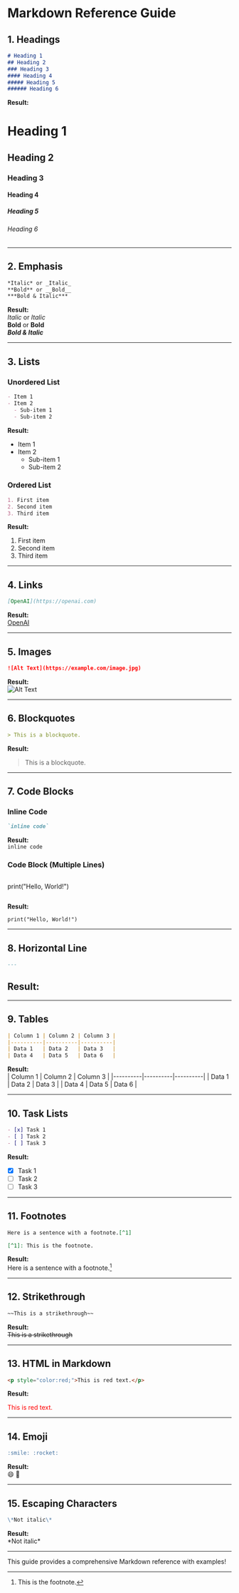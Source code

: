 # Markdown Reference Guide

## 1. Headings
```md
# Heading 1
## Heading 2
### Heading 3
#### Heading 4
##### Heading 5
###### Heading 6
```
**Result:**  
# Heading 1  
## Heading 2  
### Heading 3  
#### Heading 4  
##### Heading 5  
###### Heading 6  

---

## 2. Emphasis
```md
*Italic* or _Italic_
**Bold** or __Bold__
***Bold & Italic***
```
**Result:**  
*Italic* or _Italic_  
**Bold** or __Bold__  
***Bold & Italic***  

---

## 3. Lists

### Unordered List
```md
- Item 1
- Item 2
  - Sub-item 1
  - Sub-item 2
```
**Result:**  
- Item 1
- Item 2
  - Sub-item 1
  - Sub-item 2

### Ordered List
```md
1. First item
2. Second item
3. Third item
```
**Result:**  
1. First item  
2. Second item  
3. Third item  

---

## 4. Links
```md
[OpenAI](https://openai.com)
```
**Result:**  
[OpenAI](https://openai.com)  

---

## 5. Images
```md
![Alt Text](https://example.com/image.jpg)
```
**Result:**  
![Alt Text](https://example.com/image.jpg)  

---

## 6. Blockquotes
```md
> This is a blockquote.
```
**Result:**  
> This is a blockquote.

---

## 7. Code Blocks

### Inline Code
```md
`inline code`
```
**Result:**  
`inline code`  

### Code Block (Multiple Lines)
```md
```
print("Hello, World!")
```
```
**Result:**  
```
print("Hello, World!")
```

---

## 8. Horizontal Line
```md
---
```
**Result:**  
---

---

## 9. Tables
```md
| Column 1 | Column 2 | Column 3 |
|----------|----------|----------|
| Data 1   | Data 2   | Data 3   |
| Data 4   | Data 5   | Data 6   |
```
**Result:**  
| Column 1 | Column 2 | Column 3 |
|----------|----------|----------|
| Data 1   | Data 2   | Data 3   |
| Data 4   | Data 5   | Data 6   |

---

## 10. Task Lists
```md
- [x] Task 1
- [ ] Task 2
- [ ] Task 3
```
**Result:**  
- [x] Task 1  
- [ ] Task 2  
- [ ] Task 3  

---

## 11. Footnotes
```md
Here is a sentence with a footnote.[^1]

[^1]: This is the footnote.
```
**Result:**  
Here is a sentence with a footnote.[^1]  

[^1]: This is the footnote.

---

## 12. Strikethrough
```md
~~This is a strikethrough~~
```
**Result:**  
~~This is a strikethrough~~  

---

## 13. HTML in Markdown
```md
<p style="color:red;">This is red text.</p>
```
**Result:**  
<p style="color:red;">This is red text.</p>

---

## 14. Emoji
```md
:smile: :rocket:
```
**Result:**  
😄 🚀

---

## 15. Escaping Characters
```md
\*Not italic\*
```
**Result:**  
\*Not italic\*

---

This guide provides a comprehensive Markdown reference with examples!